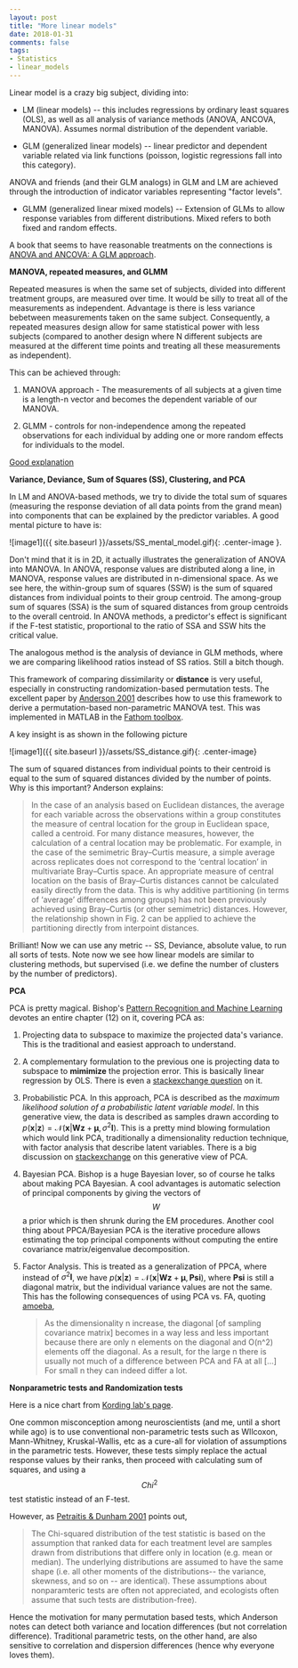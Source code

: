 ```yaml
---
layout: post
title: "More linear models"
date: 2018-01-31
comments: false
tags:
- Statistics
- linear_models
---
```


Linear model is a crazy big subject, dividing into:

* LM (linear models) -- this includes regressions by ordinary least squares (OLS), as well as all analysis of variance methods (ANOVA, ANCOVA, MANOVA). Assumes normal distribution of the dependent variable.

* GLM (generalized linear models) -- linear predictor and dependent variable related via link functions (poisson, logistic regressions fall into this category).

ANOVA and friends (and their GLM analogs) in GLM and LM are achieved through the introduction of indicator variables representing "factor levels".

* GLMM (generalized linear mixed models) -- Extension of GLMs to allow response variables from different distributions. Mixed refers to both fixed and random effects.

A book that seems to have reasonable treatments on the connections is [ANOVA and ANCOVA: A GLM approach](https://www.amazon.com/ANOVA-ANCOVA-Approach-Andrew-Rutherford/dp/0470385553).

**MANOVA, repeated measures, and GLMM**

Repeated measures is when the same set of subjects, divided into different treatment groups, are measured over time. It would be silly to treat all of the measurements as independent. Advantage is there is less variance bebetween measurements taken on the same subject. Consequently, a repeated measures design allow for same statistical power with less subjects (compared to another design where N different subjects are measured at the different time points and treating all these measurements as independent).

This can be achieved through:

1. MANOVA approach - The measurements of all subjects at a given time is a length-n vector and becomes the dependent variable of our MANOVA.

2. GLMM - controls for non-independence among the repeated observations for each individual by adding one or more random effects for individuals to the model.

[Good explanation](https://www.theanalysisfactor.com/repeated-measures-approaches/)

**Variance, Deviance, Sum of Squares (SS), Clustering, and PCA**

In LM and ANOVA-based methods, we try to divide the total sum of squares (measuring the response deviation of all data points from the grand mean) into components that can be explained by the predictor variables. A good mental picture to have is:

![image1]({{ site.baseurl }}/assets/SS_mental_model.gif){: .center-image }.

Don't mind that it is in 2D, it actually illustrates the generalization of ANOVA into MANOVA. In ANOVA, response values are distributed along a line, in MANOVA, response values are distributed in n-dimensional space. As we see here, the within-group sum of squares (SSW) is the sum of squared distances from individual points to their group centroid. The among-group sum of squares (SSA) is the sum of squared distances from group centroids to the overall centroid. In ANOVA methods, a predictor's effect is significant if the F-test statistic, proportional to the ratio of SSA and SSW hits the critical value.

The analogous method is the analysis of deviance in GLM methods, where we are comparing likelihood ratios instead of SS ratios. Still a bitch though.

This framework of comparing dissimilarity or **distance** is very useful, especially in constructing randomization-based permutation tests. The excellent paper by [Anderson 2001](http://onlinelibrary.wiley.com/doi/10.1111/j.1442-9993.2001.01070.pp.x/full) describes how to use this framework to derive a permutation-based non-parametric MANOVA test. This was implemented in MATLAB in the [Fathom toolbox](http://www.marine.usf.edu/user/djones/matlab/matlab.html).

A key insight is as shown in the following picture

![image1]({{ site.baseurl }}/assets/SS_distance.gif){: .center-image}

The sum of squared distances from individual points to their centroid is equal to the sum of squared distances divided by the number of points. Why is this important? Anderson explains:

> In the case of an analysis based on Euclidean distances, the average for each variable across the observations within a group constitutes the measure of central location for the group in Euclidean space, called a centroid. For many distance measures, however, the calculation of a central location may be problematic. For example, in the case of the semimetric Bray–Curtis measure, a simple average across replicates does not correspond to the ‘central location’ in multivariate Bray–Curtis space. An appropriate measure of central location on the basis of Bray–Curtis distances cannot be calculated easily directly from the data. This is why additive partitioning (in terms of ‘average’ differences among groups) has not been previously achieved using Bray–Curtis (or other semimetric) distances. However, the relationship shown in Fig. 2 can be applied to achieve the partitioning directly from interpoint distances.

Brilliant! Now we can use any metric -- SS, Deviance, absolute value, to run all sorts of tests. Note now we see how linear models are similar to clustering methods, but supervised (i.e. we define the number of clusters by the number of predictors).

**PCA**

PCA is pretty magical. Bishop's [Pattern Recognition and Machine Learning](https://www.amazon.com/Pattern-Recognition-Learning-Information-Statistics/dp/0387310738/ref=sr_1_3?ie=UTF8&qid=1517535978&sr=8-3&keywords=pattern+recognition+and+machine+learning) devotes an entire chapter (12) on it, covering PCA as:

1. Projecting data to subspace to maximize the projected data's variance. This is the traditional and easiest approach to understand.

2. A complementary formulation to the previous one is projecting data to subspace to **mimimize** the projection error. This is basically linear regression by OLS. There is even a [stackexchange question](https://stats.stackexchange.com/questions/192797/when-to-use-pca-vs-ols) on it.

3. Probabilistic PCA. In this approach, PCA is described as the *maximum likelihood solution of a probabilistic latent variable model*. In this generative view, the data is described as samples drawn according to $p(\mathbf{x}|\mathbf{z})=\mathscr{N}(\mathbf{x}|\mathbf{W}\mathbf{z}+\mathbf{\mu}, \sigma^2\mathbf{I})$. This is a pretty mind blowing formulation which would link PCA, traditionally a dimensionality reduction technique, with factor analysis that describe latent variables. There is a big discussion on [stackexchange](https://stats.stackexchange.com/a/123136/138234) on this generative view of PCA.

4. Bayesian PCA. Bishop is a huge Bayesian lover, so of course he talks about making PCA Bayesian. A cool advantages is automatic selection of principal components by giving the vectors of $$W$$ a prior which is then shrunk during the EM procedures. Another cool thing about PPCA/Bayesian PCA is the iterative procedure allows estimating the top principal components without computing the entire covariance matrix/eigenvalue decomposition.

5. Factor Analysis. This is treated as a generalization of PPCA, where instead of $\sigma^2\mathbf{I}$, we have $p(\mathbf{x}|\mathbf{z})=\mathscr{N}(\mathbf{x}|\mathbf{W}\mathbf{z}+\mathbf{\mu}, \mathbf{Psi})$, where $\mathbf{Psi}$ is still a diagonal matrix, but the individual variance values are not the same. This has the following consequences of using PCA vs. FA, quoting [amoeba](https://stats.stackexchange.com/a/123136/138234), 

    > As the dimensionality n increase, the diagonal [of sampling covariance matrix] becomes in a way less and less important because there are only n elements on the diagonal and O(n^2) elements off the diagonal. As a result, for the large n there is usually not much of a difference between PCA and FA at all [...] For small n they can indeed differ a lot.

**Nonparametric tests and Randomization tests**

Here is a nice chart from [Kording lab's page](http://kordinglab.com/2016/01/02/summary-stat.html). 

One common misconception among neuroscientists (and me, until a short while ago) is to use conventional non-parametric tests such as WIlcoxon, Mann-Whitney, Kruskal-Wallis, etc as a cure-all for violation of assumptions in the parametric tests. However, these tests simply replace the actual response values by their ranks, then proceed with calculating sum of squares, and using a $$Chi^2$$ test statistic instead of an F-test.

However, as [Petraitis & Dunham 2001](https://www.researchgate.net/profile/Steven_Beaupre2/publication/271135384_Non-parametric_and_randomization_approaches_to_analysis_of_covariance_ecological_applications/links/565f643008ae4988a7bed9a3/Non-parametric-and-randomization-approaches-to-analysis-of-covariance-ecological-applications.pdf) points out, 

> The Chi-squared distribution of the test statistic is based on the assumption that ranked data for each treatment level are samples drawn from distributions that differe only in location (e.g. mean or median). The underlying distributions are assumed to have the same shape (i.e. all other moments of the distributions-- the variance, skewness, and so on -- are identical). These assumptions about nonparamteric tests are often not appreciated, and ecologists often assume that such tests are distribution-free).

Hence the motivation for many permutation based tests, which Anderson notes can detect both variance and location differences (but not correlation difference). Traditional parametric tests, on the other hand, are also sensitive to correlation and dispersion differences (hence why everyone loves them).
